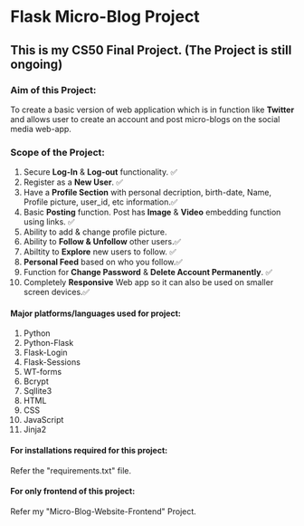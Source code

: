 # **Flask Micro-Blog Project**

## This is my **CS50** Final Project. (**The Project is still ongoing**)

### Aim of this Project:
To create a basic version of web application which is in function like **Twitter** and allows user to create an account and post micro-blogs on the social media web-app.

### Scope of the Project:
1. Secure **Log-In** & **Log-out** functionality. ✅
2. Register as a **New User**. ✅
3. Have a **Profile Section** with personal decription, birth-date, Name, Profile picture, user_id, etc information.✅
4. Basic **Posting** function. Post has **Image** & **Video** embedding function using links. ✅
5. Ability to add & change profile picture.
6. Ability to **Follow & Unfollow** other users.✅
7. Abiltity to **Explore** new users to follow. ✅
8. **Personal Feed** based on who you follow.✅
9. Function for **Change Password** & **Delete Account Permanently**. ✅
10. Completely **Responsive** Web app so it can also be used on smaller screen devices.✅

#### Major platforms/languages used for project:
1. Python
2. Python-Flask
3. Flask-Login
4. Flask-Sessions
5. WT-forms
6. Bcrypt
7. Sqllite3
8. HTML
9. CSS
10. JavaScript
11. Jinja2

#### For installations required for this project:
Refer the "requirements.txt" file.

#### For only frontend of this project:
Refer my "Micro-Blog-Website-Frontend" Project. 
